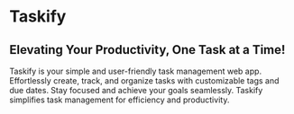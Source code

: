 # Taskify
## Elevating Your Productivity, One Task at a Time!

Taskify is your simple and user-friendly task management web app. Effortlessly create, track, and organize tasks with customizable tags and due dates. Stay focused and achieve your goals seamlessly. Taskify simplifies task management for efficiency and productivity.
